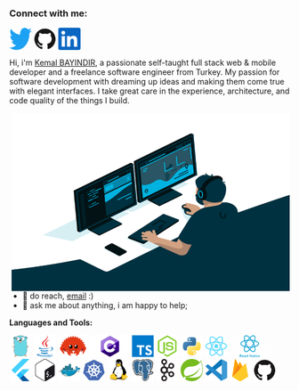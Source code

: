 
### Connect with me:

<p align="left">
<a href="https://twitter.com/kemalbayindir" target="blank"><img align="center" src="icons/twitter.svg" alt="kemalbayindir" height="40" /></a>
<a href="https://github.com/kemalbayindir" target="blank"><img align="center" src="icons/github.svg" alt="kemalbayindir" height="40" /></a>
<a href="https://www.linkedin.com/in/kemal-bayindir-98b77032/" target="blank"><img align="center" src="icons/linkedin.svg" alt="kemalbayindir" height="40" /></a>
</p>

Hi, i'm [Kemal BAYINDIR](https://kemalbayindir.com/), a passionate self-taught full stack web & mobile developer and a freelance software engineer from Turkey. My passion for software development with dreaming up ideas and making them come true with elegant interfaces. I take great care in the experience, architecture, and code quality of the things I build. 

<img align="right" alt="GIF" src="icons/code.gif?raw=true" width="500" height="320" />
  
- 💼 do reach, [email](mailto:kemalbayindir@gmail.com) :)
- 💬 ask me about anything, i am happy to help;

**Languages and Tools:**  


<p align="left"> 
<a href="https://golang.org" target="_blank" style="text-decoration:none"> <img src="icons/go.svg" alt="go"  height="40"/> </a> 
<a href="https://www.java.com" target="_blank" style="text-decoration:none"> <img src="icons/java.svg" alt="java"  height="40"/> </a>
<a href="https://www.rust-lang.org" target="_blank" style="text-decoration:none"> <img src="icons/rustlang.svg" alt="rust"  height="40"/> </a> 
<a href="https://learn.microsoft.com/tr-tr/dotnet/csharp/" target="_blank" style="text-decoration:none"> <img src="icons/csharp.png" alt="c-sharp"  height="40"/> </a>
<a href="https://www.typescriptlang.org/" target="_blank" style="text-decoration:none"><img src="icons/typescript.svg" alt="typescript" width="40" height="40"/> </a>
<a href="https://www.javascript.com/" target="_blank" style="text-decoration:none"><img src="icons/javascript.svg" alt="javascript" width="40" height="40"/> </a>
<a href="https://www.python.org/" target="_blank" style="text-decoration:none"> <img src="icons/python.svg" alt="python"  height="40"/> </a>
<a href="https://reactjs.org/" target="_blank" style="text-decoration:none"> <img src="icons/react.svg" alt="react"  height="40"/> </a>
<a href="https://reactnative.dev/" target="_blank" style="text-decoration:none"> <img src="icons/reactnative.png" alt="react-native"  height="40"/> </a> 
<a href="https://flutter.dev/" target="_blank" style="text-decoration:none"> <img src="icons/flutter.svg" alt="flutter"  height="40"/> </a> 
<img src="icons/terminal.svg" alt="terminal/ssh"  height="40"/>
<a href="https://www.docker.com/" target="_blank" style="text-decoration:none"> <img src="icons/docker.svg" alt="docker"  height="40"/> </a> 
<a href="https://kubernetes.io" target="_blank" style="text-decoration:none"> <img src="icons/kubernetes.svg" alt="kubernetes"  height="40"/> </a>
<a href="https://www.linux.org/" target="_blank" style="text-decoration:none"> <img src="icons/linux.svg" alt="linux"  height="40"/> </a> 
<a href="https://www.postgresql.org" target="_blank" style="text-decoration:none"> <img src="icons/postgresql.svg" alt="postgresql"  height="40"/> </a> 
<a href="https://kafka.apache.org/" target="_blank" style="text-decoration:none"> <img src="icons/apachekafka.svg" alt="kafka"  height="40"/> </a>
<a href="https://spring.io/" target="_blank" style="text-decoration:none"> <img src="icons/spring.svg" alt="spring"  height="40"/> </a>
<a href="https://code.visualstudio.com/" target="_blank" style="text-decoration:none"> <img src="icons/vscode.svg" alt="Visual Studio Code"  height="40"/> </a>
<a href="https://firebase.google.com/" target="_blank" style="text-decoration:none"> <img src="icons/firebase.svg" alt="firebase"  height="40"/> </a>
<a href="https://github.com/" target="_blank" style="text-decoration:none"> <img src="icons/github.svg" alt="github"  height="40"/> </a>
</p>

